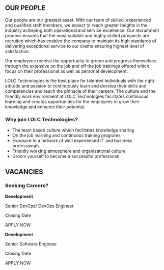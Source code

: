 ## OUR PEOPLE

Our people are our greatest asset. With our team of skilled, experienced and qualified staff members, we expect to reach greater heights in the industry achieving both operational and service excellence. Our recruitment process ensures that the most suitable and highly skilled prospects are recruited which has enabled the company to maintain its high standards of delivering exceptional service to our clients ensuring highest level of satisfaction.

Our employees receive the opportunity to groom and progress themselves through the extensive on the job and off the job trainings offered which focus on their professional as well as personal development.

LOLC Technologies is the best place for talented individuals with the right attitude and passion to continuously learn and develop their skills and competencies and reach the pinnacle of their careers. The culture and the friendly work environment at LOLC Technologies facilitates continuous learning and creates opportunities for the employees to grow their knowledge and enhance their potential.

### Why join LOLC Technologies?

*   The team based culture which facilitates knowledge sharing
*   On the job learning and continuous training programs
*   Exposure to a network of well experienced IT and business professionals
*   Friendly working atmosphere and organizational culture
*   Groom yourself to become a successful professional

## VACANCIES

### Seeking Careers?

**Development**

Senior DevOps/ DevOps Engineer

Closing Date

APPLY NOW

**Development**

Senior Software Engineer

Closing Date

APPLY NOW